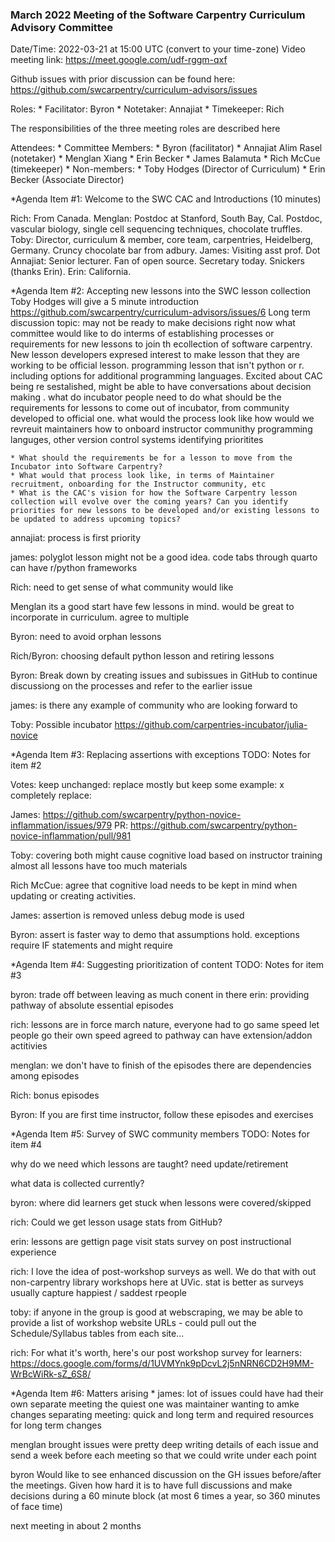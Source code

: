 ### March 2022 Meeting of the Software Carpentry Curriculum Advisory Committee

Date/Time: 2022-03-21 at 15:00 UTC (convert to your time-zone)
Video meeting link: https://meet.google.com/udf-rggm-qxf

Github issues with prior discussion can be found here: https://github.com/swcarpentry/curriculum-advisors/issues

Roles:
	* Facilitator: Byron
	* Notetaker: Annajiat
	* Timekeeper: Rich

The responsibilities of the three meeting roles are described here

Attendees:
	* Committee Members:
		* Byron (facilitator)
		* Annajiat Alim Rasel (notetaker)
		* Menglan Xiang
		* Erin Becker
		* James Balamuta
		* Rich McCue (timekeeper)
	* Non-members:
		* Toby Hodges (Director of Curriculum)
		* Erin Becker (Associate Director)

*Agenda Item #1: Welcome to the SWC CAC and Introductions (10 minutes)

Rich: From Canada. 
Menglan: Postdoc at Stanford, South Bay, Cal. Postdoc, vascular biology, single cell sequencing techniques, chocolate truffles.
Toby: Director, curriculum & member, core team, carpentries, Heidelberg, Germany. Cruncy chocolate bar from adbury.
James: Visiting asst prof. Dot
Annajiat: Senior lecturer. Fan of open source. Secretary today. Snickers (thanks Erin).
Erin: California.


*Agenda Item #2: Accepting new lessons into the SWC lesson collection
Toby Hodges will give a 5 minute introduction
https://github.com/swcarpentry/curriculum-advisors/issues/6
Long term discussion topic:
may not be ready to make decisions right now
what committee would like to do interms of establishing processes or requirements for new lessons to join th ecollection of software carpentry. New lesson developers expresed interest  to make lesson that they are working to be official lesson. programming lesson that isn't python or r. including options for additional programming languages. Excited about CAC being re sestalished, might be able to have conversations about decision making . what do incubator people need to do
what should be the requirements for lessons to come out of incubator, 
from community developed to official one.
what would the process look like 
how would we revreuit maintainers
how to onboard instructor communithy
programming languges, other version control systems
identifying prioritites


	* What should the requirements be for a lesson to move from the Incubator into Software Carpentry?
	* What would that process look like, in terms of Maintainer recruitment, onboarding for the Instructor community, etc
	* What is the CAC's vision for how the Software Carpentry lesson collection will evolve over the coming years? Can you identify priorities for new lessons to be developed and/or existing lessons to be updated to address upcoming topics?

annajiat: process is first priority

james:
polyglot lesson might not be a good idea.
code tabs through quarto
can have r/python
frameworks 

Rich: need to get sense of what community would like

Menglan
its a good start
have few lessons in mind. would be great to incorporate in curriculum.
agree to multiple 

Byron: need to avoid orphan lessons

Rich/Byron:
choosing default python lesson and retiring lessons

Byron:
Break down by creating issues and subissues in GitHub to continue discussiong  on the processes
and refer to the earlier issue

james: is there any example of community who are looking forward to 

Toby: 
Possible incubator
https://github.com/carpentries-incubator/julia-novice


*Agenda Item #3: Replacing assertions with exceptions
TODO: Notes for item #2

Votes:
keep unchanged: 
replace mostly but keep some example: x
completely replace: 

James:
https://github.com/swcarpentry/python-novice-inflammation/issues/979
PR: https://github.com/swcarpentry/python-novice-inflammation/pull/981

Toby:
covering both might cause cognitive load based on instructor training 
almost all lessons have too much materials

Rich McCue: agree that cognitive load needs to be kept in mind when updating or creating activities.

James: assertion is removed unless debug mode is used
 
Byron: assert is faster way to demo that assumptions hold. exceptions require IF statements and might require

*Agenda Item #4: Suggesting prioritization of content
TODO: Notes for item #3

byron: trade off between leaving as much conent in there 
erin: providing pathway of absolute essential episodes

rich: 
lessons are in force march nature, everyone had to go same speed
let people go their own speed
agreed to pathway
can have extension/addon actitivies

menglan: 
we don't have to finish of the episodes
there are dependencies among episodes

Rich:
bonus episodes

Byron:
If you are first time instructor, follow these episodes and exercises


*Agenda Item #5: Survey of SWC community members
TODO: Notes for item #4

why do we need 
which lessons 
	are taught?
	need update/retirement

what data is collected currently?

byron:
where did learners get stuck
when lessons were covered/skipped

rich: Could we get lesson usage stats from GitHub?

erin: 
lessons are gettign page visit stats
survey on post instructional experience

rich:
I love the idea of post-workshop surveys as well. We do that with out non-carpentry library workshops here at UVic.
stat is better as surveys usually capture happiest / saddest rpeople


toby:
if anyone in the group is good at webscraping, we may be able to provide a list of workshop website URLs - could pull out the Schedule/Syllabus tables from each site...

rich:
For what it's worth, here's our post workshop survey for learners: https://docs.google.com/forms/d/1UVMYnk9pDcvL2j5nNRN6CD2H9MM-WrBcWiRk-sZ_6S8/


*Agenda Item #6: Matters arising
*
james:
lot of issues could have had their own separate meeting
the quiest one was maintainer wanting to amke changes
separating meeting: quick and long term and required resources for long term changes

menglan
brought issues were pretty deep
writing details of each issue and send a week before each meeting so that we could write under each point

byron
Would like to see enhanced discussion on the GH issues before/after the meetings. Given how hard it is to have full discussions and make decisions during a 60 minute block (at most 6 times a year, so 360 minutes of face time)


next meeting
in about 2 months
